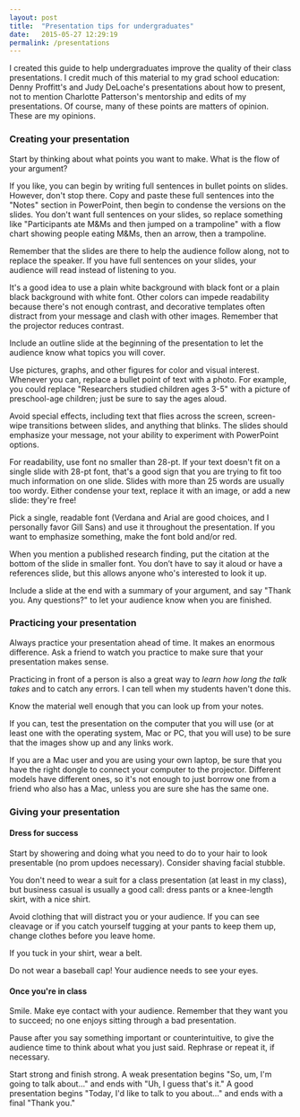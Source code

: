 ```yaml
---
layout: post
title:  "Presentation tips for undergraduates"
date:   2015-05-27 12:29:19
permalink: /presentations
---
```


I created this guide to help undergraduates improve the quality of their class presentations.  I credit much of this material to my grad school education:  Denny Proffitt's and Judy DeLoache's presentations about how to present, not to mention Charlotte Patterson's mentorship and edits of my presentations.  Of course, many of these points are matters of opinion.  These are my opinions.

### Creating your presentation

Start by thinking about what points you want to make.  What is the flow of your argument?

If you like, you can begin by writing full sentences in bullet points on slides.  However, don't stop there.  Copy and paste these full sentences into the "Notes" section in PowerPoint, then begin to condense the versions on the slides.  You don't want full sentences on your slides, so replace something like "Participants ate M&Ms and then jumped on a trampoline" with a flow chart showing people eating M&Ms, then an arrow, then a trampoline.

Remember that the slides are there to help the audience follow along, not to replace the speaker.  If you have full sentences on your slides, your audience will read instead of listening to you.

It's a good idea to use a plain white background with black font or a plain black background with white font.  Other colors can impede readability because there's not enough contrast, and decorative templates often distract from your message and clash with other images.  Remember that the projector reduces contrast.

Include an outline slide at the beginning of the presentation to let the audience know what topics you will cover.

Use pictures, graphs, and other figures for color and visual interest.  Whenever you can, replace a bullet point of text with a photo.  For example, you could replace "Researchers studied children ages 3-5" with a picture of preschool-age children; just be sure to say the ages aloud.

Avoid special effects, including text that flies across the screen, screen-wipe transitions between slides, and anything that blinks.  The slides should emphasize your message, not your ability to experiment with PowerPoint options.

For readability, use font no smaller than 28-pt.  If your text doesn't fit on a single slide with 28-pt font, that's a good sign that you are trying to fit too much information on one slide.  Slides with more than 25 words are usually too wordy.  Either condense your text, replace it with an image, or add a new slide: they're free!

Pick a single, readable font (Verdana and Arial are good choices, and I personally favor Gill Sans) and use it throughout the presentation.  If you want to emphasize something, make the font bold and/or red.

When you mention a published research finding, put the citation at the bottom of the slide in smaller font.   You don’t have to say it aloud or have a references slide, but this allows anyone who's interested to look it up.

Include a slide at the end with a summary of your argument, and say "Thank you.  Any questions?" to let your audience know when you are finished.

### Practicing your presentation

Always practice your presentation ahead of time.  It makes an enormous difference.  Ask a friend to watch you practice to make sure that your presentation makes sense.

Practicing in front of a person is also a great way to <i>learn how long the talk takes</i> and to catch any errors.  I can tell when my students haven't done this.

Know the material well enough that you can look up from your notes.

If you can, test the presentation on the computer that you will use (or at least one with the operating system, Mac or PC, that you will use) to be sure that the images show up and any links work.

If you are a Mac user and you are using your own laptop, be sure that you have the right dongle to connect your computer to the projector.  Different models have different ones, so it's not enough to just borrow one from a friend who also has a Mac, unless you are sure she has the same one.

### Giving your presentation

#### Dress for success

Start by showering and doing what you need to do to your hair to look presentable (no prom updoes necessary).  Consider shaving facial stubble.

You don't need to wear a suit for a class presentation (at least in my class), but business casual is usually a good call: dress pants or a knee-length skirt, with a nice shirt.

Avoid clothing that will distract you or your audience. If you can see cleavage or if you catch yourself tugging at your pants to keep them up, change clothes before you leave home.

If you tuck in your shirt, wear a belt.

Do not wear a baseball cap!  Your audience needs to see your eyes.

#### Once you're in class

Smile. Make eye contact with your audience.  Remember that they want you to succeed; no one enjoys sitting through a bad presentation.

Pause after you say something important or counterintuitive, to give the audience time to think about what you just said.  Rephrase or repeat it, if necessary.

Start strong and finish strong.  A weak presentation begins "So, um, I'm going to talk about..." and ends with "Uh, I guess that's it."  A good presentation begins "Today, I'd like to talk to you about..." and ends with a final "Thank you."
